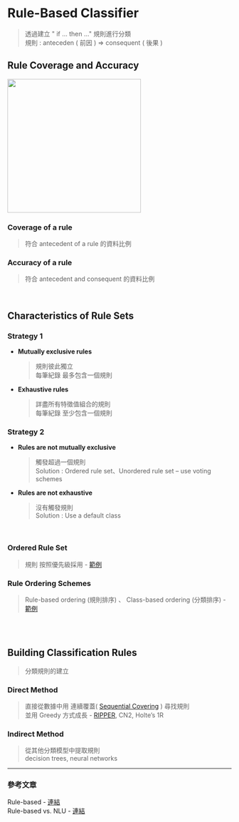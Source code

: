 # Rule-Based Classifier
> 透過建立 " if ... then ..." 規則進行分類  
> 規則 : anteceden ( 前因 ) => consequent ( 後果 )

## Rule Coverage and Accuracy
 
<img src="https://user-images.githubusercontent.com/86312099/125877617-193e2be2-852d-41bd-bdff-795c5be2edce.png" width="300"> 

### Coverage of a rule
> 符合 antecedent of a rule 的資料比例

### Accuracy of a rule
> 符合 antecedent and consequent 的資料比例



<br>

## Characteristics of Rule Sets
### Strategy 1
+ **Mutually exclusive rules**
  > 規則彼此獨立  
  > 每筆紀錄 最多包含一個規則

+ **Exhaustive rules**
  > 詳盡所有特徵值組合的規則  
  > 每筆紀錄 至少包含一個規則

### Strategy 2
+ **Rules are not mutually exclusive**
  > 觸發超過一個規則  
  > Solution : Ordered rule set、Unordered rule set – use voting schemes

+ **Rules are not exhaustive**
  > 沒有觸發規則  
  > Solution : Use a default class

<br>

### Ordered Rule Set
> 規則 按照優先級採用 - [範例](https://user-images.githubusercontent.com/86312099/125884828-45d5e3cc-6449-45ed-ab50-86b89de9da31.png)

### Rule Ordering Schemes
> Rule-based ordering (規則排序)  、 Class-based ordering (分類排序) - [範例](https://user-images.githubusercontent.com/86312099/125885635-169e3b6d-4998-47be-9a7f-f320acf9c493.png)  

<br><br>

## Building Classification Rules
> 分類規則的建立

### Direct Method
> 直接從數據中用 連續覆蓋( [Sequential Covering](https://github.com/fuhsaio/BDLabNotes/blob/main/src/ch4_rule_sequential_covering.pdf) ) 尋找規則  
> 並用 Greedy 方式成長 - [RIPPER](), CN2, Holte’s 1R
### Indirect Method
> 從其他分類模型中提取規則  
> decision trees, neural networks



---
### 參考文章
Rule-based - [連結](http://123android.blogspot.com/2011/11/111103-data-mining.html)  
Rule-based vs. NLU - [連結](https://medium.com/@estelle.husky/rule-based-vs-nlu-%E8%81%8A%E5%A4%A9%E6%A9%9F%E5%99%A8%E4%BA%BA%E5%A6%82%E4%BD%95%E8%81%BD%E6%87%82%E4%BA%BA%E9%A1%9E%E7%9A%84%E8%87%AA%E7%84%B6%E8%AA%9E%E8%A8%80-17065de49a)




